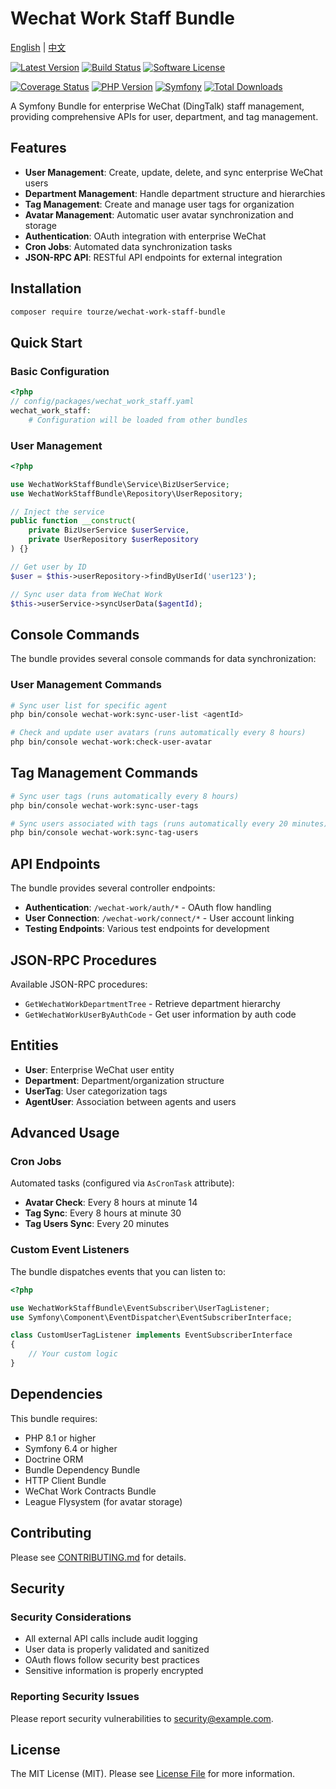 # Wechat Work Staff Bundle

[English](README.md) | [中文](README.zh-CN.md)

[![Latest Version](https://img.shields.io/packagist/v/tourze/wechat-work-staff-bundle.svg?style=flat-square)](https://packagist.org/packages/tourze/wechat-work-staff-bundle)
[![Build Status](https://img.shields.io/github/actions/workflow/status/tourze/php-monorepo/test.yml?branch=master&style=flat-square)](https://github.com/tourze/php-monorepo/actions)
[![Software License](https://img.shields.io/badge/license-MIT-brightgreen.svg?style=flat-square)](LICENSE)

[![Coverage Status](https://img.shields.io/codecov/c/github/tourze/php-monorepo.svg?style=flat-square)](https://codecov.io/gh/tourze/php-monorepo)
[![PHP Version](https://img.shields.io/badge/php-%3E%3D8.1-blue.svg?style=flat-square)](https://php.net/)
[![Symfony](https://img.shields.io/badge/symfony-%3E%3D6.4-green.svg?style=flat-square)](https://symfony.com/)
[![Total Downloads](https://img.shields.io/packagist/dt/tourze/wechat-work-staff-bundle.svg?style=flat-square)](https://packagist.org/packages/tourze/wechat-work-staff-bundle)

A Symfony Bundle for enterprise WeChat (DingTalk) staff management, providing
comprehensive APIs for user, department, and tag management.

## Features

- **User Management**: Create, update, delete, and sync enterprise WeChat users
- **Department Management**: Handle department structure and hierarchies
- **Tag Management**: Create and manage user tags for organization
- **Avatar Management**: Automatic user avatar synchronization and storage
- **Authentication**: OAuth integration with enterprise WeChat
- **Cron Jobs**: Automated data synchronization tasks
- **JSON-RPC API**: RESTful API endpoints for external integration

## Installation

```bash
composer require tourze/wechat-work-staff-bundle
```

## Quick Start

### Basic Configuration

```php
<?php
// config/packages/wechat_work_staff.yaml
wechat_work_staff:
    # Configuration will be loaded from other bundles
```

### User Management

```php
<?php

use WechatWorkStaffBundle\Service\BizUserService;
use WechatWorkStaffBundle\Repository\UserRepository;

// Inject the service
public function __construct(
    private BizUserService $userService,
    private UserRepository $userRepository
) {}

// Get user by ID
$user = $this->userRepository->findByUserId('user123');

// Sync user data from WeChat Work
$this->userService->syncUserData($agentId);
```

## Console Commands

The bundle provides several console commands for data synchronization:

### User Management Commands

```bash
# Sync user list for specific agent
php bin/console wechat-work:sync-user-list <agentId>

# Check and update user avatars (runs automatically every 8 hours)
php bin/console wechat-work:check-user-avatar
```

## Tag Management Commands

```bash
# Sync user tags (runs automatically every 8 hours)
php bin/console wechat-work:sync-user-tags

# Sync users associated with tags (runs automatically every 20 minutes)
php bin/console wechat-work:sync-tag-users
```

## API Endpoints

The bundle provides several controller endpoints:

- **Authentication**: `/wechat-work/auth/*` - OAuth flow handling
- **User Connection**: `/wechat-work/connect/*` - User account linking
- **Testing Endpoints**: Various test endpoints for development

## JSON-RPC Procedures

Available JSON-RPC procedures:

- `GetWechatWorkDepartmentTree` - Retrieve department hierarchy
- `GetWechatWorkUserByAuthCode` - Get user information by auth code

## Entities

- **User**: Enterprise WeChat user entity
- **Department**: Department/organization structure
- **UserTag**: User categorization tags
- **AgentUser**: Association between agents and users

## Advanced Usage

### Cron Jobs

Automated tasks (configured via `AsCronTask` attribute):

- **Avatar Check**: Every 8 hours at minute 14
- **Tag Sync**: Every 8 hours at minute 30  
- **Tag Users Sync**: Every 20 minutes

### Custom Event Listeners

The bundle dispatches events that you can listen to:

```php
<?php

use WechatWorkStaffBundle\EventSubscriber\UserTagListener;
use Symfony\Component\EventDispatcher\EventSubscriberInterface;

class CustomUserTagListener implements EventSubscriberInterface
{
    // Your custom logic
}
```

## Dependencies

This bundle requires:

- PHP 8.1 or higher
- Symfony 6.4 or higher
- Doctrine ORM
- Bundle Dependency Bundle
- HTTP Client Bundle
- WeChat Work Contracts Bundle
- League Flysystem (for avatar storage)

## Contributing

Please see [CONTRIBUTING.md](CONTRIBUTING.md) for details.

## Security

### Security Considerations

- All external API calls include audit logging
- User data is properly validated and sanitized
- OAuth flows follow security best practices
- Sensitive information is properly encrypted

### Reporting Security Issues

Please report security vulnerabilities to [security@example.com](mailto:security@example.com).

## License

The MIT License (MIT). Please see [License File](LICENSE) for more information.
